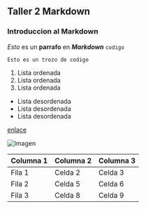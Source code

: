 ## Taller 2 Markdown
### Introduccion al Markdown

_Esto_ es un **parrafo** en ***Markdown*** `codigo`

    Esto es un trozo de codigo
    
1. Lista ordenada
2. Lista ordenada
3. Lista ordenada

- Lista desordenada
- Lista desordenada
- Lista desordenada

[enlace](www.google.com) 

![Imagen](descarga.png)

| Columna 1 | Columna 2 | Columna 3 |
|----------|----------|----------|
| Fila 1    | Celda 2   | Celda 3   |
| Fila 2    | Celda 5   | Celda 6   |
| Fila 3    | Celda 8   | Celda 9   |


